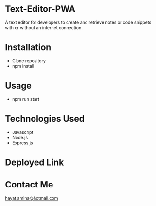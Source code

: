 # Text-Editor-PWA
A text editor for developers to create and retrieve notes or code snippets with or without an internet connection.

# Installation
* Clone repository
* npm install

# Usage
* npm run start

# Technologies Used
* Javascript
* Node.js
* Express.js

# Deployed Link

# Contact Me
hayat.amina@hotmail.com
